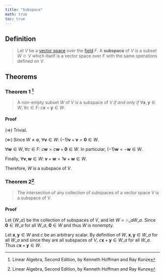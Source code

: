 ```yaml
---
title: "Subspace"
math: true
toc: true
---
```


## Definition
> Let $V$ be a [vector space](notes/Vector%20space.md) over the [field](notes/Field.md) $F$. A **subspace** of $V$ is a subset $W \subset V$ which itself is a vector space over $F$ with the same operations defined on $V$.

## Theorems
### Theorem 1 [^1]
> A non-empty subset $W$ of $V$ is a subspace of $V$ _if and only if_ $\forall \mathbf{x}, \mathbf{y} \in W, \forall c \in F:$ $c\mathbf{x} + \mathbf{y} \in W$.

#### Proof
$(\Rightarrow)$ Trivial.

$(\Leftarrow)$ Since $W \neq \emptyset$, $\forall \mathbf{v} \in W:$ $(-1)\mathbf{v} + \mathbf{v} = \mathbf{0} \in W$.

$\forall \mathbf{w} \in W, \forall c \in F:$ $c\mathbf{w} = c\mathbf{w} + \mathbf{0} \in W$. In particular, $(-1)\mathbf{w} = -\mathbf{w} \in W$.

Finally, $\forall \mathbf{v}, \mathbf{w} \in W:$ $\mathbf{v} + \mathbf{w} = 1\mathbf{v} + \mathbf{w} \in W$.

Therefore, $W$ is a subspace of $V$.
$$\tag*{$||$}$$
### Theorem 2[^1]
> The intersection of any collection of subspaces of a vector space $V$ is a subspace of $V$.

#### Proof
Let $\lbrace W\_a \rbrace$ be the collection of subspaces of $V$, and let $W = \cap\_{a}W\_a$. Since $\mathbf{0} \in W\_a$ for all $W\_a$, $\mathbf{0} \in W$ and thus $W$ is nonempty.

Let $\mathbf{x}, \mathbf{y} \in W$ and $c$ be an arbitrary scalar. By definition of $W$, $\mathbf{x},\mathbf{y} \in W\_a$ for all $W\_a$ and since they are all subspaces of $V$, $c\mathbf{x} + \mathbf{y} \in W\_a$ for all $W\_a$. Thus $c\mathbf{x} + \mathbf{y} \in W$. 
$$\tag*{$||$}$$ 

[^1]: Linear Algebra, Second Edition, by Kenneth Hoffman and Ray Kunze